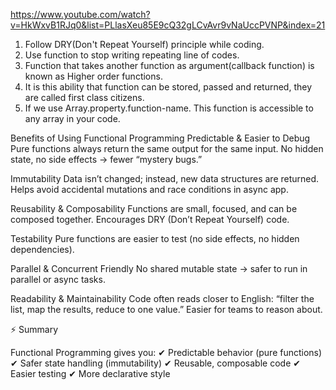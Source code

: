https://www.youtube.com/watch?v=HkWxvB1RJq0&list=PLlasXeu85E9cQ32gLCvAvr9vNaUccPVNP&index=21

1. Follow DRY(Don't Repeat Yourself) principle while coding.
2. Use function to stop writing repeating line of codes.
3. Function that takes another function as argument(callback function) is known as Higher order functions.
4. It is this ability that function can be stored, passed and returned,  they are called first class citizens.
5. If we use Array.property.function-name. This function is accessible to any array in your code.

Benefits of Using Functional Programming
Predictable & Easier to Debug
Pure functions always return the same output for the same input.
No hidden state, no side effects → fewer “mystery bugs.”

Immutability
Data isn’t changed; instead, new data structures are returned.
Helps avoid accidental mutations and race conditions in async app.

Reusability & Composability
Functions are small, focused, and can be composed together.
Encourages DRY (Don’t Repeat Yourself) code.

Testability
Pure functions are easier to test (no side effects, no hidden dependencies).

Parallel & Concurrent Friendly
No shared mutable state → safer to run in parallel or async tasks.

Readability & Maintainability
Code often reads closer to English: “filter the list, map the results, reduce to one value.”
Easier for teams to reason about.

⚡ Summary

Functional Programming gives you:
✔ Predictable behavior (pure functions)
✔ Safer state handling (immutability)
✔ Reusable, composable code
✔ Easier testing
✔ More declarative style
